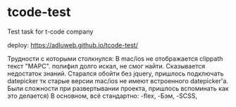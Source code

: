 # tcode-test
Test task for t-code company

deploy: https://adluweb.github.io/tcode-test/

Трудности с которыми столкнулся: 
В mac/ios не отображается clippath текст "МАРС". полифил долго искал, не смог найти. Сказывается недостаток знаний.
Старался обойти без jquery, пришлось подключать datepicker тк старые версии mac/ios не имеют встроенного datepicker'a.
Были сложности при развертывании проекта, пришлось вспоминать как это делается)
В основном, всё стандартно: -flex, -Бэм, -SCSS,
